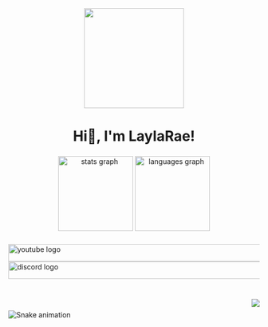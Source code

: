 <div align="center">
  <img height="200" src="https://cdn.discordapp.com/attachments/1051119642606841878/1105541742326972496/image.png"  />
</div>

###

<h1 align="center">Hi👋, I'm LaylaRae!</h1>

###

<div align="center">
  <img src="https://github-readme-stats.vercel.app/api?username=LaylaRaeYT&hide_title=false&hide_rank=false&show_icons=true&include_all_commits=true&count_private=true&disable_animations=false&theme=dracula&locale=en&hide_border=false&order=1" height="150" alt="stats graph"  />
  <img src="https://github-readme-stats.vercel.app/api/top-langs?username=LaylaRaeYT&locale=en&hide_title=false&layout=compact&card_width=320&langs_count=5&theme=dracula&hide_border=false&order=2" height="150" alt="languages graph"  />
</div>

###

<div align="left">
  <a href="https://www.youtube.com/channel/UCtUwNCgBhkYESElqvVh9idw" target="_blank">
    <img src="https://raw.githubusercontent.com/maurodesouza/profile-readme-generator/master/src/assets/icons/social/youtube/default.svg" width="1702" height="35" alt="youtube logo"  />
  </a>
  <a href="LaylaRaeYT#0305" target="_blank">
    <img src="https://raw.githubusercontent.com/maurodesouza/profile-readme-generator/master/src/assets/icons/social/discord/default.svg" width="1702" height="35" alt="discord logo"  />
  </a>
</div>

###

<br clear="both">

<img align="right" src="https://visitor-badge.laobi.icu/badge?page_id=LaylaRaeYT.LaylaRaeYT&left_color=hotpink&right_color=hotpink"  />

###

<img src="https://raw.githubusercontent.com/LaylaRaeYT/LaylaRaeYT/output/snake.svg" alt="Snake animation" />

###
